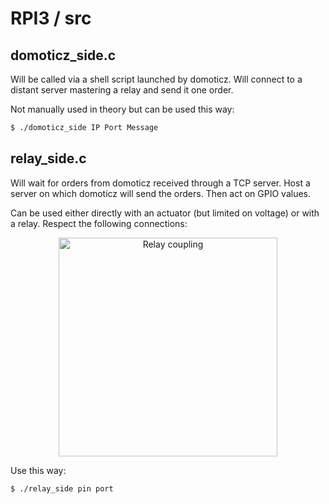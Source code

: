 # RPI3 / src

## domoticz_side.c

Will be called via a shell script launched by domoticz.
Will connect to a distant server mastering a relay and send it one order.

Not manually used in theory but can be used this way:

```` bash
$ ./domoticz_side IP Port Message
````

## relay_side.c

Will wait for orders from domoticz received through a TCP server.
Host a server on which domoticz will send the orders.
Then act on GPIO values.

Can be used either directly with an actuator (but limited on voltage) or with a relay.
Respect the following connections:

<p align="center">
  <img src="https://github.com/pblottiere/embsys/blob/master/labs/rpi3/imgs/relai.png" width="350" title="Relay coupling">
</p>

Use this way:

```` bash
$ ./relay_side pin port
````